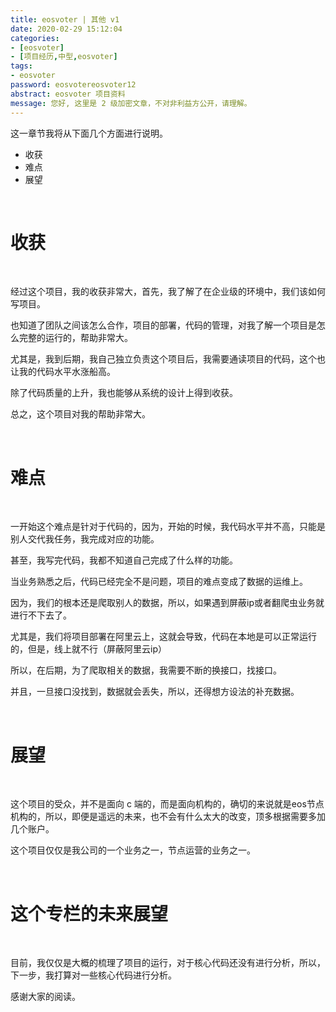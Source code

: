 ```yaml
---
title: eosvoter | 其他 v1
date: 2020-02-29 15:12:04
categories:
- [eosvoter]
- [项目经历,中型,eosvoter]
tags:
- eosvoter
password: eosvotereosvoter12
abstract: eosvoter 项目资料
message: 您好, 这里是 2 级加密文章，不对非利益方公开，请理解。
---
```

这一章节我将从下面几个方面进行说明。

- 收获
- 难点
- 展望

<!-- more -->

<br/>

# 收获

<br/>

经过这个项目，我的收获非常大，首先，我了解了在企业级的环境中，我们该如何写项目。

也知道了团队之间该怎么合作，项目的部署，代码的管理，对我了解一个项目是怎么完整的运行的，帮助非常大。

尤其是，我到后期，我自己独立负责这个项目后，我需要通读项目的代码，这个也让我的代码水平水涨船高。

除了代码质量的上升，我也能够从系统的设计上得到收获。

总之，这个项目对我的帮助非常大。

<br/>

# 难点

<br/>

一开始这个难点是针对于代码的，因为，开始的时候，我代码水平并不高，只能是别人交代我任务，我完成对应的功能。

甚至，我写完代码，我都不知道自己完成了什么样的功能。

当业务熟悉之后，代码已经完全不是问题，项目的难点变成了数据的运维上。

因为，我们的根本还是爬取别人的数据，所以，如果遇到屏蔽ip或者翻爬虫业务就进行不下去了。

尤其是，我们将项目部署在阿里云上，这就会导致，代码在本地是可以正常运行的，但是，线上就不行（屏蔽阿里云ip）

所以，在后期，为了爬取相关的数据，我需要不断的换接口，找接口。

并且，一旦接口没找到，数据就会丢失，所以，还得想方设法的补充数据。

<br/>

# 展望

<br/>

这个项目的受众，并不是面向 c 端的，而是面向机构的，确切的来说就是eos节点机构的，所以，即便是遥远的未来，也不会有什么太大的改变，顶多根据需要多加几个账户。

这个项目仅仅是我公司的一个业务之一，节点运营的业务之一。

<br/>

# 这个专栏的未来展望

<br/>

目前，我仅仅是大概的梳理了项目的运行，对于核心代码还没有进行分析，所以，下一步，我打算对一些核心代码进行分析。

感谢大家的阅读。
